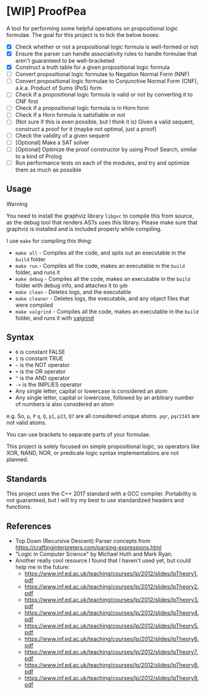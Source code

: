 # [WIP] ProofPea

A tool for performing some helpful operations on propositional logic formulae. The goal for this project is to tick the below boxes:

- [x] Check whether or not a propositional logic formula is well-formed or not
- [x] Ensure the parser can handle associativity rules to handle formulae that aren't guaranteed to be well-bracketed
- [x] Construct a truth table for a given propositional logic formula
- [ ] Convert propositional logic formulae to Negation Normal Form (NNF)
- [ ] Convert propositional logic formulae to Conjunctive Normal Form (CNF), a.k.a. Product of Sums (PoS) form
- [ ] Check if a propositional logic formula is valid or not by converting it to CNF first
- [ ] Check if a propositional logic formula is in Horn form
- [ ] Check if a Horn formula is satisfiable or not
- [ ] (Not sure if this is even possible, but I think it is) Given a valid sequent, construct a proof for it (maybe not optimal, just a proof)
- [ ] Check the validity of a given sequent
- [ ] [Optional] Make a SAT solver
- [ ] [Optional] Optimize the proof constructor by using Proof Search, similar to a kind of Prolog
- [ ] Run performance tests on each of the modules, and try and optimize them as much as possible

## Usage

> [!WARNING]  
> You need to install the graphviz library `libgvc` to compile this from source, as the debug tool that renders ASTs uses this library. Please make sure that graphviz is installed and is included properly while compiling.

I use `make` for compiling this thing:

- `make all` - Compiles all the code, and spits out an executable in the `build` folder
- `make run` - Compiles all the code, makes an executable in the `build` folder, and runs it
- `make debug` - Compiles all the code, makes an executable in the `build` folder with debug info, and attaches it to `gdb`
- `make clean` - Deletes logs, and the executable
- `make cleaner` - Deletes logs, the executable, and any object files that were compiled
- `make valgrind` - Compiles all the code, makes an executable in the `build` folder, and runs it with [valgrind](https://valgrind.org/)

## Syntax

- `0` is constant FALSE
- `1` is constant TRUE
- `~` is the NOT operator
- `+` is the OR operator
- `^` is the AND operator
- `->` is the IMPLIES operator
- Any single letter, capital or lowercase is considered an atom
- Any single letter, capital or lowercase, followed by an arbitrary number of numbers is also considered an atom

e.g. So, `p`, `P` `q`, `Q`, `p1`, `p23`, `Q7` are all considered unique atoms. `pqr`, `pqr2343` are not valid atoms.

You can use brackets to separate parts of your formulae.

This project is solely focused on simple propositional logic, so operators like XOR, NAND, NOR, or predicate logic syntax implementations are not planned.

## Standards

This project uses the C++ 2017 standard with a GCC compiler. Portability is not guaranteed, but I will try my best to use standardized headers and functions.

## References

- Top Down (Recursive Descent) Parser concepts from https://craftinginterpreters.com/parsing-expressions.html
- "Logic in Computer Science" by Michael Huth and Mark Ryan.
- Another really cool resource I found that I haven't used yet, but could help me in the future:
  - https://www.inf.ed.ac.uk/teaching/courses/lp/2012/slides/lpTheory1.pdf
  - https://www.inf.ed.ac.uk/teaching/courses/lp/2012/slides/lpTheory2.pdf
  - https://www.inf.ed.ac.uk/teaching/courses/lp/2012/slides/lpTheory3.pdf
  - https://www.inf.ed.ac.uk/teaching/courses/lp/2012/slides/lpTheory4.pdf
  - https://www.inf.ed.ac.uk/teaching/courses/lp/2012/slides/lpTheory5.pdf
  - https://www.inf.ed.ac.uk/teaching/courses/lp/2012/slides/lpTheory6.pdf
  - https://www.inf.ed.ac.uk/teaching/courses/lp/2012/slides/lpTheory7.pdf
  - https://www.inf.ed.ac.uk/teaching/courses/lp/2012/slides/lpTheory8.pdf
  - https://www.inf.ed.ac.uk/teaching/courses/lp/2012/slides/lpTheory9.pdf
